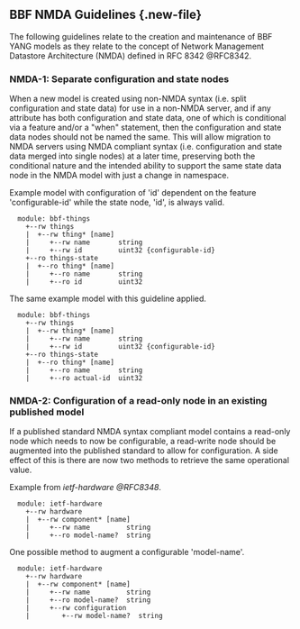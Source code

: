 ## BBF NMDA Guidelines {.new-file}

The following guidelines relate to the creation and maintenance of BBF YANG models as they relate to the concept of Network Management Datastore Architecture (NMDA) defined in RFC 8342 @RFC8342.

### NMDA-1: Separate configuration and state nodes

When a new model is created using non-NMDA syntax (i.e. split configuration and state data) for use in a non-NMDA server, and if any attribute has both configuration and state data, one of which is conditional via a feature and/or a "when" statement, then the configuration and state data nodes should not be named the same. This will allow migration to NMDA servers using NMDA compliant syntax (i.e. configuration and state data merged into single nodes) at a later time, preserving both the conditional nature and the intended ability to support the same state data node in the NMDA model with just a change in namespace.

Example model with configuration of 'id' dependent on the feature 'configurable-id' while the state node, 'id', is always valid.

```
  module: bbf-things
    +--rw things
    |  +--rw thing* [name]
    |     +--rw name       string
    |     +--rw id         uint32 {configurable-id}
    +--ro things-state
    |  +--ro thing* [name]
    |     +--ro name       string
    |     +--ro id         uint32
```

The same example model with this guideline applied.

```
  module: bbf-things
    +--rw things
    |  +--rw thing* [name]
    |     +--rw name       string
    |     +--rw id         uint32 {configurable-id}
    +--ro things-state
    |  +--ro thing* [name]
    |     +--ro name       string
    |     +--ro actual-id  uint32
```

### NMDA-2: Configuration of a read-only node in an existing published model

If a published standard NMDA syntax compliant model contains a read-only node which needs to now be configurable, a read-write node should be augmented into the published standard to allow for configuration. A side effect of this is there are now two methods to retrieve the same operational value.

Example from *ietf-hardware @RFC8348*.

```
  module: ietf-hardware
    +--rw hardware
    |  +--rw component* [name]
    |     +--rw name         string
    |     +--ro model-name?  string
```

One possible method to augment a configurable 'model-name'.

```
  module: ietf-hardware
    +--rw hardware
    |  +--rw component* [name]
    |     +--rw name         string
    |     +--ro model-name?  string
    |     +--rw configuration
    |        +--rw model-name?  string
```  

